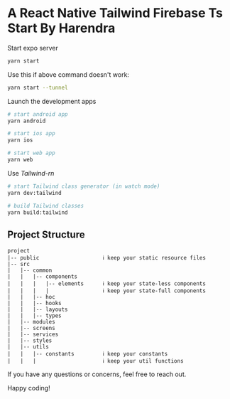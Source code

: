 # A React Native Tailwind Firebase Ts Start By Harendra

Start expo server

```bash
yarn start
```

Use this if above command doesn't work:

```bash
yarn start --tunnel
```

Launch the development apps

```bash
# start android app
yarn android

# start ios app
yarn ios

# start web app
yarn web
```

Use _Tailwind-rn_

```bash
# start Tailwind class generator (in watch mode)
yarn dev:tailwind

# build Tailwind classes
yarn build:tailwind
```

## Project Structure

```
project
|-- public                    ℹ️ keep your static resource files
|-- src
|   |-- common
|   |   |-- components
|   |   |   |-- elements      ℹ️ keep your state-less components
|   |   |   |                 ℹ️ keep your state-full components
|   |   |-- hoc
|   |   |-- hooks
|   |   |-- layouts
|   |   |-- types
|   |-- modules
|   |-- screens
|   |-- services
|   |-- styles
|   |-- utils
|   |   |-- constants         ℹ️ keep your constants
|   |   |                     ℹ️ keep your util functions
```

If you have any questions or concerns, feel free to reach out.

Happy coding!
